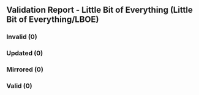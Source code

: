 ## Validation Report - Little Bit of Everything (Little Bit of Everything/LBOE)


### Invalid (0)
### Updated (0)
### Mirrored (0)
### Valid (0)
